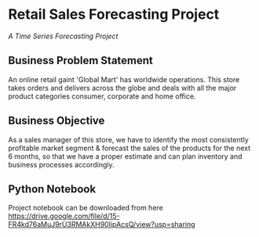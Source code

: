 # Retail Sales Forecasting Project
_A Time Series Forecasting Project_

## Business Problem Statement
An online retail gaint 'Global Mart' has worldwide operations. This store takes
orders and delivers across the globe and
deals with all the major product categories
consumer, corporate and home office.

## Business Objective
As a sales manager of this store, we have to
identify the most consistently profitable
market segment & forecast the sales of the
products for the next 6 months, so that we
have a proper estimate and can plan
inventory and business processes accordingly.

## Python Notebook
Project notebook can be downloaded from here
https://drive.google.com/file/d/15-FR4kd76aMuJ9rU3RMAkXH90IipAcsQ/view?usp=sharing
